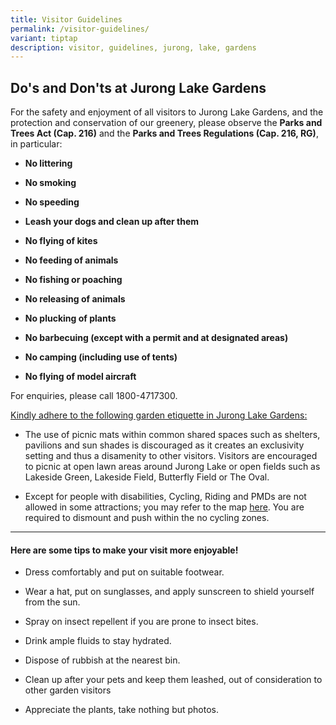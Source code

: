 ```yaml
---
title: Visitor Guidelines
permalink: /visitor-guidelines/
variant: tiptap
description: visitor, guidelines, jurong, lake, gardens
---
```

<h2><strong>Do's</strong> and <strong>Don'ts</strong> at Jurong Lake Gardens</h2>
<p>For the safety and enjoyment of all visitors to Jurong Lake Gardens, and
the protection and conservation of our greenery, please observe the <strong>Parks and Trees Act (Cap. 216)</strong> and
the <strong>Parks and Trees Regulations (Cap. 216, RG)</strong>, in particular:</p>
<ul data-tight="true" class="tight">
<li>
<p><strong>No littering</strong>
</p>
</li>
<li>
<p><strong>No smoking</strong>
</p>
</li>
<li>
<p><strong>No speeding</strong>
</p>
</li>
<li>
<p><strong>Leash your dogs and clean up after them</strong>
</p>
</li>
<li>
<p><strong>No flying of kites</strong>
</p>
</li>
<li>
<p><strong>No feeding of animals</strong>
</p>
</li>
<li>
<p><strong>No fishing or poaching</strong>
</p>
</li>
<li>
<p><strong>No releasing of animals</strong>
</p>
</li>
<li>
<p><strong>No plucking of plants</strong>
</p>
</li>
<li>
<p><strong>No barbecuing (except with a permit and at designated areas)</strong>
</p>
</li>
<li>
<p><strong>No camping (including use of tents)</strong>
</p>
</li>
<li>
<p><strong>No flying of model aircraft</strong>
</p>
</li>
</ul>
<p>For enquiries, please call 1800-4717300.</p>
<p><u>Kindly adhere to the following garden etiquette in Jurong Lake Gardens:</u>
</p>
<ul data-tight="true" class="tight">
<li>
<p>The use of picnic mats within common shared spaces such as shelters, pavilions
and sun shades is discouraged as it creates an exclusivity setting and
thus a disamenity to other visitors. Visitors are encouraged to picnic
at open lawn areas around Jurong Lake or open fields such as Lakeside Green,
Lakeside Field, Butterfly Field or The Oval.</p>
</li>
<li>
<p>Except for people with disabilities, Cycling, Riding and PMDs are not
allowed in some attractions; you may refer to the map <a href="/files/Maps and Trails/JLG_No_Cycling_Zones.pdf" rel="noopener noreferrer nofollow" target="_blank">here</a>.
You are required to dismount and push within the no cycling zones.&nbsp;</p>
</li>
</ul>
<hr>
<h4>Here are some tips to make your visit more enjoyable!</h4>
<ul data-tight="true" class="tight">
<li>
<p>Dress comfortably and put on suitable footwear.</p>
</li>
<li>
<p>Wear a hat, put on sunglasses, and apply sunscreen to shield yourself
from the sun.</p>
</li>
<li>
<p>Spray on insect repellent if you are prone to insect bites.</p>
</li>
<li>
<p>Drink ample fluids to stay hydrated.</p>
</li>
<li>
<p>Dispose of rubbish at the nearest bin.</p>
</li>
<li>
<p>Clean up after your pets and keep them leashed, out of consideration to
other garden visitors</p>
</li>
<li>
<p>Appreciate the plants, take nothing but photos.</p>
</li>
</ul>
<p></p>